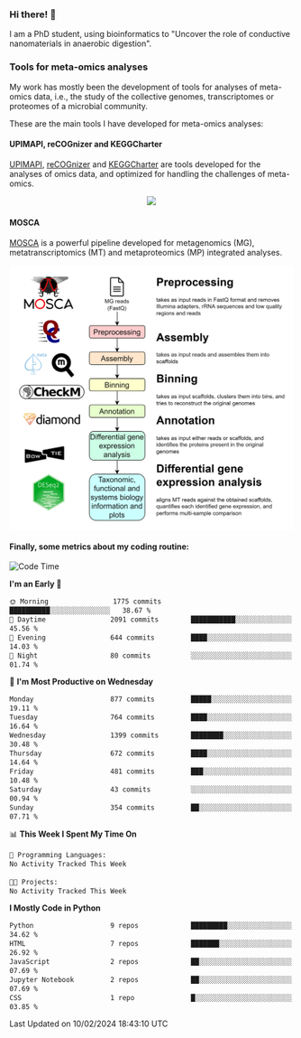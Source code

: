 ### Hi there! 👋

I am a PhD student, using bioinformatics to "Uncover the role of conductive nanomaterials in anaerobic digestion".

### Tools for meta-omics analyses

My work has mostly been the development of tools for analyses of meta-omics data, i.e., the study of the collective genomes, transcriptomes or proteomes of a microbial community.

These are the main tools I have developed for meta-omics analyses:

#### UPIMAPI, reCOGnizer and KEGGCharter

[UPIMAPI](https://github.com/iquasere/UPIMAPI), [reCOGnizer](https://github.com/iquasere/reCOGnizer) and [KEGGCharter](https://github.com/iquasere/KEGGCharter) are tools developed for the analyses of omics data, and optimized for handling the challenges of meta-omics.

<p align="center">
    <img src="assets/annotation_paper.png">
</p>

#### MOSCA

[MOSCA](https://github.com/iquasere/MOSCA) is a powerful pipeline developed for metagenomics (MG), metatranscriptomics (MT) and metaproteomics (MP) integrated analyses.

<p align="center">
    <img src="assets/mosca_workflow.png" align="center" width="700">
</p>


#### Finally, some metrics about my coding routine:

<!--START_SECTION:waka-->
![Code Time](http://img.shields.io/badge/Code%20Time-819%20hrs%203%20mins-blue)

**I'm an Early 🐤** 

```text
🌞 Morning                1775 commits        ██████████░░░░░░░░░░░░░░░   38.67 % 
🌆 Daytime                2091 commits        ███████████░░░░░░░░░░░░░░   45.56 % 
🌃 Evening                644 commits         ████░░░░░░░░░░░░░░░░░░░░░   14.03 % 
🌙 Night                  80 commits          ░░░░░░░░░░░░░░░░░░░░░░░░░   01.74 % 
```
📅 **I'm Most Productive on Wednesday** 

```text
Monday                   877 commits         █████░░░░░░░░░░░░░░░░░░░░   19.11 % 
Tuesday                  764 commits         ████░░░░░░░░░░░░░░░░░░░░░   16.64 % 
Wednesday                1399 commits        ████████░░░░░░░░░░░░░░░░░   30.48 % 
Thursday                 672 commits         ████░░░░░░░░░░░░░░░░░░░░░   14.64 % 
Friday                   481 commits         ███░░░░░░░░░░░░░░░░░░░░░░   10.48 % 
Saturday                 43 commits          ░░░░░░░░░░░░░░░░░░░░░░░░░   00.94 % 
Sunday                   354 commits         ██░░░░░░░░░░░░░░░░░░░░░░░   07.71 % 
```


📊 **This Week I Spent My Time On** 

```text
💬 Programming Languages: 
No Activity Tracked This Week

🐱‍💻 Projects: 
No Activity Tracked This Week
```

**I Mostly Code in Python** 

```text
Python                   9 repos             █████████░░░░░░░░░░░░░░░░   34.62 % 
HTML                     7 repos             ███████░░░░░░░░░░░░░░░░░░   26.92 % 
JavaScript               2 repos             ██░░░░░░░░░░░░░░░░░░░░░░░   07.69 % 
Jupyter Notebook         2 repos             ██░░░░░░░░░░░░░░░░░░░░░░░   07.69 % 
CSS                      1 repo              █░░░░░░░░░░░░░░░░░░░░░░░░   03.85 % 
```




 Last Updated on 10/02/2024 18:43:10 UTC
<!--END_SECTION:waka-->
